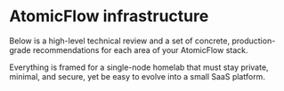# AtomicFlow infrastructure

Below is a high-level technical review and a set of concrete, production-grade recommendations for each area of your AtomicFlow stack.

Everything is framed for a single-node homelab that must stay private, minimal, and secure, yet be easy to evolve into a small SaaS platform.

